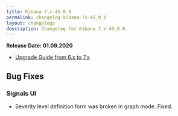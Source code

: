 ```yaml
---
title: Kibana 7.x-45.0.0
permalink: changelog-kibana-7x-45_0_0
layout: changelogs
description: Changelog for Kibana 7.x-45.0.0
---
```

<!--- Copyright 2020 floragunn GmbH -->

**Release Date: 01.09.2020**

* [Upgrade Guide from 6.x to 7.x](../_docs_installation/installation_upgrading_6_7.md)

## Bug Fixes



### Signals UI

* Severity level definition form was broken in graph mode. Fixed.
<p />


